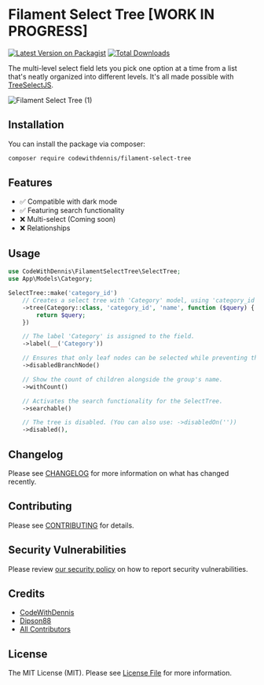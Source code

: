 # Filament Select Tree [WORK IN PROGRESS]

[![Latest Version on Packagist](https://img.shields.io/packagist/v/codewithdennis/filament-select-tree.svg?style=flat-square)](https://packagist.org/packages/codewithdennis/filament-select-tree)
[![Total Downloads](https://img.shields.io/packagist/dt/codewithdennis/filament-select-tree.svg?style=flat-square)](https://packagist.org/packages/codewithdennis/filament-select-tree)

The multi-level select field lets you pick one option at a time from a list that's neatly organized into different levels. It's all made possible with [TreeSelectJS](https://github.com/dipson88/treeselectjs).

![Filament Select Tree (1)](https://github.com/CodeWithDennis/filament-select-tree/assets/23448484/a589af66-d314-4cf2-9cea-d155e52d4bca)

## Installation

You can install the package via composer:

```bash
composer require codewithdennis/filament-select-tree
```

## Features
- ✅ Compatible with dark mode
- ✅ Featuring search functionality
- ❌ Multi-select (Coming soon)
- ❌ Relationships
  
## Usage

```PHP
use CodeWithDennis\FilamentSelectTree\SelectTree;
use App\Models\Category;

SelectTree::make('category_id')
    // Creates a select tree with 'Category' model, using 'category_id' as parent and 'name' as label, allowing custom query modification.
    ->tree(Category::class, 'category_id', 'name', function ($query) {
        return $query;
    })

    // The label 'Category' is assigned to the field.
    ->label(__('Category'))

    // Ensures that only leaf nodes can be selected while preventing the selection of groups.
    ->disabledBranchNode()

    // Show the count of children alongside the group's name.
    ->withCount()

    // Activates the search functionality for the SelectTree.
    ->searchable()

    // The tree is disabled. (You can also use: ->disabledOn(''))
    ->disabled(),
```

## Changelog

Please see [CHANGELOG](CHANGELOG.md) for more information on what has changed recently.

## Contributing

Please see [CONTRIBUTING](.github/CONTRIBUTING.md) for details.

## Security Vulnerabilities

Please review [our security policy](../../security/policy) on how to report security vulnerabilities.

## Credits

- [CodeWithDennis](https://github.com/CodeWithDennis)
- [Dipson88](https://github.com/dipson88/treeselectjs)
- [All Contributors](../../contributors)

## License

The MIT License (MIT). Please see [License File](LICENSE.md) for more information.
